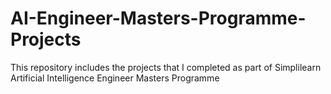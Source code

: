 # AI-Engineer-Masters-Programme-Projects
This repository includes the projects that I completed as part of Simplilearn Artificial Intelligence Engineer Masters Programme
